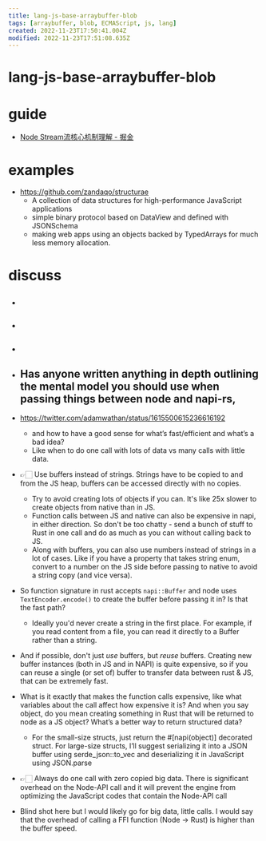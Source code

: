 ```yaml
---
title: lang-js-base-arraybuffer-blob
tags: [arraybuffer, blob, ECMAScript, js, lang]
created: 2022-11-23T17:50:41.004Z
modified: 2022-11-23T17:51:08.635Z
---
```


# lang-js-base-arraybuffer-blob

# guide


- [Node Stream流核心机制理解 - 掘金](https://juejin.cn/post/7115043225944981535)
# examples
- https://github.com/zandaqo/structurae
  - A collection of data structures for high-performance JavaScript applications 
  - simple binary protocol based on DataView and defined with JSONSchema
  - making web apps using an objects backed by TypedArrays for much less memory allocation.
# discuss
- ## 

- ## 

- ## 

- ## Has anyone written anything in depth outlining the mental model you should use when passing things between node and napi-rs, 
- https://twitter.com/adamwathan/status/1615500615236616192
  - and how to have a good sense for what’s fast/efficient and what’s a bad idea?
  - Like when to do one call with lots of data vs many calls with little data.
- 👉🏻 Use buffers instead of strings. Strings have to be copied to and from the JS heap, buffers can be accessed directly with no copies.
  - Try to avoid creating lots of objects if you can. It's like 25x slower to create objects from native than in JS.
  - Function calls between JS and native can also be expensive in napi, in either direction. So don't be too chatty - send a bunch of stuff to Rust in one call and do as much as you can without calling back to JS.
  - Along with buffers, you can also use numbers instead of strings in a lot of cases. Like if you have a property that takes string enum, convert to a number on the JS side before passing to native to avoid a string copy (and vice versa).
- So function signature in rust accepts `napi::Buffer` and node uses `TextEncoder.encode()` to create the buffer before passing it in? Is that the fast path?
  - Ideally you'd never create a string in the first place. For example, if you read content from a file, you can read it directly to a Buffer rather than a string.
- And if possible, don't just *use* buffers, but *reuse* buffers. Creating new buffer instances (both in JS and in NAPI) is quite expensive, so if you can reuse a single (or set of) buffer to transfer data between rust & JS, that can be extremely fast.
- What is it exactly that makes the function calls expensive, like what variables about the call affect how expensive it is? And when you say object, do you mean creating something in Rust that will be returned to node as a JS object? What’s a better way to return structured data?
  - For the small-size structs, just return the #[napi(object)] decorated struct. For large-size structs, I’ll suggest serializing it into a JSON buffer using serde_json::to_vec and deserializing it in JavaScript using JSON.parse

- 👉🏻 Always do one call with zero copied big data. There is significant overhead on the Node-API call and it will prevent the engine from optimizing the JavaScript codes that contain the Node-API call

- Blind shot here but I would likely go for big data, little calls. I would say that the overhead of calling a FFI function (Node -> Rust) is higher than the buffer speed.
